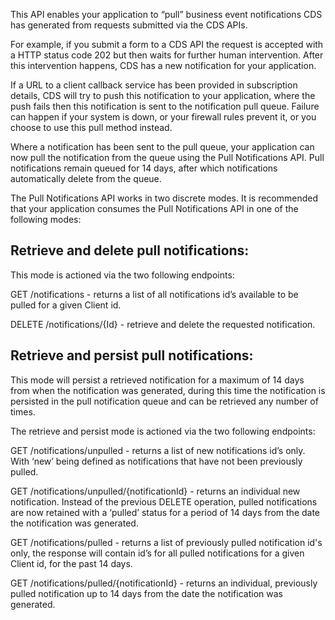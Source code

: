 This API enables your application to “pull” business event notifications CDS has generated from requests submitted via the CDS APIs.

For example, if you submit a form to a CDS API the request is accepted with a HTTP status code 202 but then waits for further human intervention. After this intervention happens, CDS has a new notification for your application.

If  a URL to a client callback service has been provided in  subscription details, CDS will try to push this notification to your application,  where the push fails then this notification is sent to the notification pull queue. Failure can happen if your system is down, or your firewall rules prevent it, or you choose to use this pull method instead.

Where a notification has been sent to the pull queue, your application can now pull the notification from the queue using the Pull Notifications API.  Pull notifications remain queued for 14 days, after which notifications automatically delete from the queue.


The Pull Notifications API works in two discrete modes.  It is recommended that your application consumes the Pull Notifications API in one of the following modes:


## Retrieve and delete pull notifications:

This mode is actioned via the two following endpoints:

GET /notifications - returns a list of all notifications id’s available to be pulled for a given Client id.

DELETE /notifications/{Id} - retrieve and delete the requested notification.


## Retrieve and persist pull notifications:

This mode will persist a retrieved notification for a  maximum of 14 days from when the notification was generated, during this time the notification is persisted in the pull notification queue and can be retrieved any number of times.

The retrieve and persist mode is actioned via the two following endpoints:

GET /notifications/unpulled - returns a list of new notifications id’s only. With ‘new’ being defined as notifications that have not been previously pulled.

GET /notifications/unpulled/{notificationId} - returns an individual new notification. Instead of the previous DELETE operation,  pulled notifications are now retained with a ‘pulled’ status for a period of 14 days from the date the notification was generated.

GET /notifications/pulled - returns a list of previously pulled notification id's only, the response will contain id’s for all pulled notifications for a given Client id, for the past 14 days.

GET /notifications/pulled/{notificationId} - returns an individual, previously pulled notification up to 14 days from the date the notification was generated.
